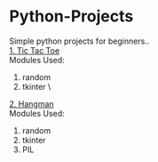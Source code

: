 # Python-Projects
Simple python projects for beginners..\
[1. Tic Tac Toe](Tic_Tac_Toe)\
Modules Used:
1. random
2. tkinter
\\

[2. Hangman](Hangman)\
Modules Used:
1. random
2. tkinter
3. PIL
